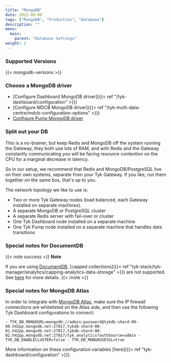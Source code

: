 ```yaml
---
title: "MongoDB"
date: 2022-09-08
tags: ["MongoDB", "Production", "Database"]
description: ""
menu:
  main:
    parent: "Database Settings"
weight: 2
---
```


### Supported Versions

{{< mongodb-versions >}}

### Choose a MongoDB driver

* [Configure Dashboard MongoDB driver]({{< ref "/tyk-dashboard/configuration" >}})
* [Configure MDCB MongoDB driver]({{< ref "/tyk-multi-data-centre/mdcb-configuration-options" >}})
* [Configure Pump MongoDB driver]("https://github.com/TykTechnologies/tyk-pump#driver-type")

### Split out your DB

This is a no-brainer, but keep Redis and MongoDB off the system running the Gateway, they both use lots of RAM, and with Redis and the Gateway constantly communicating you will be facing resource contention on the CPU for a marginal decrease in latency.

So in our setup, we recommend that Redis and MongoDB/PostgreSQL live on their own systems, separate from your Tyk Gateway. If you like, run them together on the same box, that's up to you.

The network topology we like to use is:

*   Two or more Tyk Gateway nodes (load balanced, each Gateway installed on separate machines).
*   A separate MongoDB or PostgreSQL cluster
*   A separate Redis server with fail-over or cluster
*   One Tyk Dashboard node installed on a separate machine
*   One Tyk Pump node installed on a separate machine that handles data transitions

### Special notes for DocumentDB
{{< note success >}} 
**Note** 

If you are using [DocumentDB](https://aws.amazon.com/documentdb/), [capped collections]({{< ref "tyk-stack/tyk-manager/analytics/capping-analytics-data-storage" >}}) are not supported. See [here](https://docs.aws.amazon.com/documentdb/latest/developerguide/mongo-apis.html) for more details. 
{{< /note >}} 

### Special notes for MongoDB Atlas
In order to integrate with [MongoDB Atlas](https://www.mongodb.com/atlas/database), make sure the IP firewall connections are whitelisted on the Atlas side, and then use the following Tyk Dashboard configurations to connect: 
``` 
- TYK_DB_MONGOURL=mongodb://admin:password@tykdb-shard-00-00.h42pp.mongodb.net:27017,tykdb-shard-00-01.h42pp.mongodb.net:27017,tykdb-shard-00-02.h42pp.mongodb.net:27017/tyk_analytics?authSource=admin - TYK_DB_ENABLECLUSTER=false - TYK_DB_MONGOUSESSL=true 
``` 

More information on these configuration variables [here]({{< ref "tyk-dashboard/configuration" >}}). 
